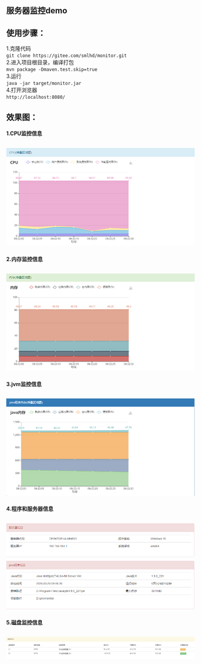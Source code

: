 ## 服务器监控demo
使用步骤：
-------
1.克隆代码  
`git clone https://gitee.com/smlhd/monitor.git`  
2.进入项目根目录，编译打包  
`mvn package -Dmaven.test.skip=true`  
3.运行  
`java -jar target/monitor.jar`  
4.打开浏览器  
`http://localhost:8080/`  

效果图：
------
#### 1.CPU监控信息  
![avatar](imgs/1.png) 
------
#### 2.内存监控信息  
![avatar](imgs/2.png)  
------
#### 3.jvm监控信息
![avatart](imgs/3.png)
------
#### 4.程序和服务器信息
![avatar](imgs/4.png)
------
#### 5.磁盘监控信息
![avatar](imgs/5.png)
------
